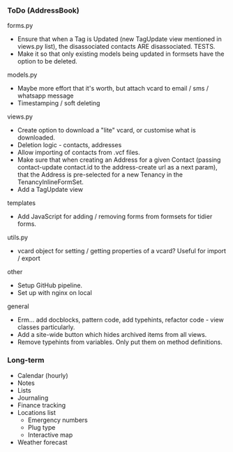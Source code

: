 ### ToDo (AddressBook)

forms.py
- Ensure that when a Tag is Updated (new TagUpdate view mentioned in views.py list), the disassociated contacts ARE disassociated. TESTS.
- Make it so that only existing models being updated in formsets have the option to be deleted.

models.py
- Maybe more effort that it's worth, but attach vcard to email / sms / whatsapp message
- Timestamping / soft deleting

views.py
- Create option to download a "lite" vcard, or customise what is downloaded.
- Deletion logic - contacts, addresses
- Allow importing of contacts from .vcf files.
- Make sure that when creating an Address for a given Contact (passing contact-update contact.id to the address-create url as a next param), that the Address is pre-selected for a new Tenancy in the TenancyInlineFormSet.
- Add a TagUpdate view

templates
- Add JavaScript for adding / removing forms from formsets for tidier forms.

utils.py
- vcard object for setting / getting properties of a vcard? Useful for import / export

other
- Setup GitHub pipeline.
- Set up with nginx on local

general
- Erm... add docblocks, pattern code, add typehints, refactor code - view classes particularly.
- Add a site-wide button which hides archived items from all views.
- Remove typehints from variables. Only put them on method definitions.


### Long-term

- Calendar (hourly)
- Notes
- Lists
- Journaling
- Finance tracking
- Locations list
  - Emergency numbers
  - Plug type
  - Interactive map
- Weather forecast